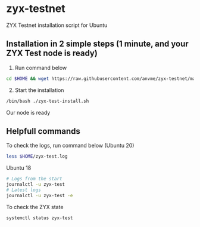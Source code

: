 # zyx-testnet
ZYX Testnet installation script for Ubuntu

## Installation in 2 simple steps (1 minute, and your ZYX Test node is ready)

 1. Run command below
```sh
cd $HOME && wget https://raw.githubusercontent.com/anvme/zyx-testnet/main/zyx-test-install.sh && chmod +x ./zyx-test-install.sh
```
 2. Start the installation 
 ```sh
/bin/bash ./zyx-test-install.sh
```
Our node is ready




## Helpfull commands
To check the logs, run command below (Ubuntu 20)
```sh
less $HOME/zyx-test.log
```
Ubuntu 18
```sh
# Logs from the start
journalctl -u zyx-test
# Latest logs
journalctl -u zyx-test -e
```
To check the ZYX state
```sh
systemctl status zyx-test
```
